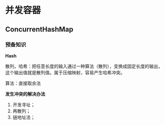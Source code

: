 # 并发容器

## ConcurrentHashMap

### 预备知识

**Hash**

散列，哈希：把任意长度的输入通过一种算法（散列），变换成固定长度的输出，这个输出值就是散列值。属于压缩映射，容易产生哈希冲突。

算法：直接取余法

**发生冲突的解决办法**

1. 开发寻址；
2. 再散列；
3. 链地址法；



